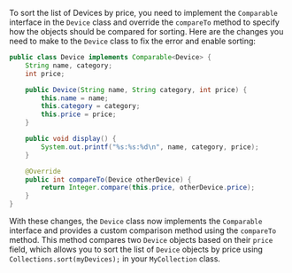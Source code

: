 To sort the list of Devices by price, you need to implement the `Comparable` interface in the `Device` class and override the `compareTo` method to specify how the objects should be compared for sorting. Here are the changes you need to make to the `Device` class to fix the error and enable sorting:

```java
public class Device implements Comparable<Device> {
    String name, category;
    int price;

    public Device(String name, String category, int price) {
        this.name = name;
        this.category = category;
        this.price = price;
    }

    public void display() {
        System.out.printf("%s:%s:%d\n", name, category, price);
    }

    @Override
    public int compareTo(Device otherDevice) {
        return Integer.compare(this.price, otherDevice.price);
    }
}
```

With these changes, the `Device` class now implements the `Comparable` interface and provides a custom comparison method using the `compareTo` method. This method compares two `Device` objects based on their `price` field, which allows you to sort the list of `Device` objects by price using `Collections.sort(myDevices);` in your `MyCollection` class.